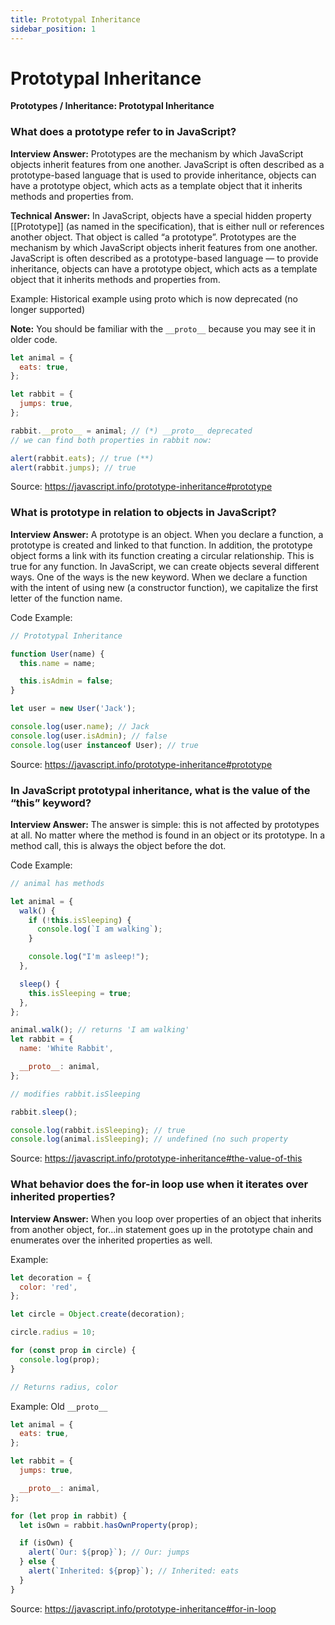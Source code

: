 ```yaml
---
title: Prototypal Inheritance
sidebar_position: 1
---
```


# Prototypal Inheritance

**Prototypes / Inheritance: Prototypal Inheritance**

<head>
  <title>Prototypal Inheritance - JavaScript Interview Questions & Answers</title>
  <meta charSet="utf-8" />
</head>

### What does a prototype refer to in JavaScript?

**Interview Answer:** Prototypes are the mechanism by which JavaScript objects inherit features from one another. JavaScript is often described as a prototype-based language that is used to provide inheritance, objects can have a prototype object, which acts as a template object that it inherits methods and properties from.

**Technical Answer:** In JavaScript, objects have a special hidden property [[Prototype]] (as named in the specification), that is either null or references another object. That object is called “a prototype”. Prototypes are the mechanism by which JavaScript objects inherit features from one another. JavaScript is often described as a prototype-based language — to provide inheritance, objects can have a prototype object, which acts as a template object that it inherits methods and properties from.

Example: Historical example using proto which is now deprecated (no longer supported)

**Note:** You should be familiar with the `__proto__` because you may see it in older code.

```js
let animal = {
  eats: true,
};

let rabbit = {
  jumps: true,
};

rabbit.__proto__ = animal; // (*) __proto__ deprecated
// we can find both properties in rabbit now:

alert(rabbit.eats); // true (**)
alert(rabbit.jumps); // true
```

Source: <https://javascript.info/prototype-inheritance#prototype>

### What is prototype in relation to objects in JavaScript?

**Interview Answer:** A prototype is an object. When you declare a function, a prototype is created and linked to that function. In addition, the prototype object forms a link with its function creating a circular relationship. This is true for any function. In JavaScript, we can create objects several different ways. One of the ways is the new keyword. When we declare a function with the intent of using new (a constructor function), we capitalize the first letter of the function name.

Code Example:

```js
// Prototypal Inheritance

function User(name) {
  this.name = name;

  this.isAdmin = false;
}

let user = new User('Jack');

console.log(user.name); // Jack
console.log(user.isAdmin); // false
console.log(user instanceof User); // true
```

Source: <https://javascript.info/prototype-inheritance#prototype>

### In JavaScript prototypal inheritance, what is the value of the “this” keyword?

**Interview Answer:** The answer is simple: this is not affected by prototypes at all. No matter where the method is found in an object or its prototype. In a method call, this is always the object before the dot.

Code Example:

```js
// animal has methods

let animal = {
  walk() {
    if (!this.isSleeping) {
      console.log(`I am walking`);
    }

    console.log("I'm asleep!");
  },

  sleep() {
    this.isSleeping = true;
  },
};

animal.walk(); // returns 'I am walking'
let rabbit = {
  name: 'White Rabbit',

  __proto__: animal,
};

// modifies rabbit.isSleeping

rabbit.sleep();

console.log(rabbit.isSleeping); // true
console.log(animal.isSleeping); // undefined (no such property
```

Source: <https://javascript.info/prototype-inheritance#the-value-of-this>

### What behavior does the for-in loop use when it iterates over inherited properties?

**Interview Answer:** When you loop over properties of an object that inherits from another object, for...in statement goes up in the prototype chain and enumerates over the inherited properties as well.

Example:

```js
let decoration = {
  color: 'red',
};

let circle = Object.create(decoration);

circle.radius = 10;

for (const prop in circle) {
  console.log(prop);
}

// Returns radius, color
```

Example: Old `__proto__`

```js
let animal = {
  eats: true,
};

let rabbit = {
  jumps: true,

  __proto__: animal,
};

for (let prop in rabbit) {
  let isOwn = rabbit.hasOwnProperty(prop);

  if (isOwn) {
    alert(`Our: ${prop}`); // Our: jumps
  } else {
    alert(`Inherited: ${prop}`); // Inherited: eats
  }
}
```

Source: <https://javascript.info/prototype-inheritance#for-in-loop>
